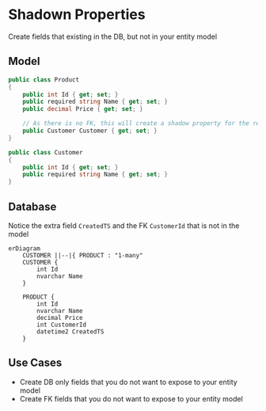 # Shadown Properties

Create fields that existing in the DB, but not in your entity model

## Model

```cs
public class Product
{
    public int Id { get; set; }
    public required string Name { get; set; }
    public decimal Price { get; set; }

    // As there is no FK, this will create a shadow property for the relationship
    public Customer Customer { get; set; }
}

public class Customer
{
    public int Id { get; set; }
    public required string Name { get; set; }
}
```

## Database

Notice the extra field `CreatedTS` and the FK `CustomerId` that is not in the model

```mermaid
erDiagram
    CUSTOMER ||--|{ PRODUCT : "1-many"
    CUSTOMER {
        int Id
        nvarchar Name
    }

    PRODUCT {
        int Id
        nvarchar Name
        decimal Price
        int CustomerId
        datetime2 CreatedTS
    }
```

## Use Cases

- Create DB only fields that you do not want to expose to your entity model
- Create FK fields that you do not want to expose to your entity model

